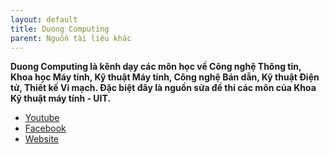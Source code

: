 ```yaml
---
layout: default
title: Duong Computing
parent: Nguồn tài liệu khác
---
```


**Duong Computing là kênh dạy các môn học về Công nghệ Thông tin, Khoa học Máy tính, Kỹ thuật Máy tính, Công nghệ Bán dẫn, Kỹ thuật Điện tử, Thiết kế Vi mạch. Đặc biệt đây là nguồn sửa đề thi các môn của Khoa Kỹ thuật máy tính - UIT.**

- [Youtube](https://www.youtube.com/@DuongComputing)
- [Facebook](facebook.com/groups/EmAnhDuong)
- [Website](sites.google.com/view/duongcomputing)